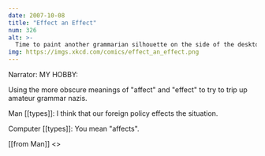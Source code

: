 ```yaml
---
date: 2007-10-08
title: "Effect an Effect"
num: 326
alt: >-
  Time to paint another grammarian silhouette on the side of the desktop.
img: https://imgs.xkcd.com/comics/effect_an_effect.png
---
```

Narrator: MY HOBBY:

Using the more obscure meanings of "affect" and "effect" to try to trip up amateur grammar nazis.

Man [[types]]: I think that our foreign policy effects the situation.

Computer [[types]]: You mean "affects".

[[from Man]] <<tee hee hee>>


